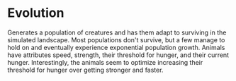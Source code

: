 # Evolution
Generates a population of creatures and has them adapt to surviving in the simulated landscape. Most populations don't survive, but a few manage to hold on and eventually experience exponential population growth. Animals have attributes speed, strength, their threshold for hunger, and their current hunger. Interestingly, the animals seem to optimize increasing their threshold for hunger over getting stronger and faster. 
